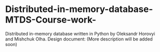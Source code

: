 # Distributed-in-memory-database-MTDS-Course-work-
Distributed in-memory database written in Python by Oleksandr Horovyi and Mishchuk Olha. Design document:  (More description will be added soon)
